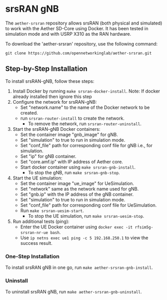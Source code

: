 # srsRAN gNB

The `aether-srsran` repository allows srsRAN (both physical and simulated) to work with the Aether SD-Core using Docker.
It has been tested in simulation mode and with USRP X310 as the RAN hardware.

To download the 'aether-srsran' repository, use the following command:
```
git clone https://github.com/opennetworkinglab/aether-srsran.git
```

## Step-by-Step Installation
To install srsRAN-gNB, follow these steps:

1. Install Docker by running `make srsran-docker-install`.
   Note: If docker already installed then ignore this step
2. Configure the network for srsRAN-gNB:
   - Set "network.name" to the name of the Docker network to be created.
   - run `srsran-router-install` to create the network.
      - To remove the network, run `srsran-router-uninstall`.
3. Start the srsRAN-gNB Docker containers:
   - Set the container image "gnb_image" for gNB.
   - Set "simulation" to true to run in simulation mode.
   - Set "conf_file" path for corresponding conf file for gNB i.e., for simulation.
   - Set "ip" for gNB container.
   - Set "core.amf.ip" with IP address of Aether core.
   - Start docker container using `make srsran-gnb-install`.
      - To stop the gNB, run `make srsran-gnb-stop`.
4. Start the UE simulation:
   - Set the container image "ue_image" for UeSimulation.
   - Set "network" same as the network name used for gNB.
   - Set "gnb.ip" with the IP address of the gNB container.
   - Set "simulation" to true to run in simulation mode.
   - Set "conf_file" path for corresponding conf file for UeSimulation.
   - Run `make srsran-uesim-start`.
      - To stop the UE simulation, run `make srsran-uesim-stop`.
5. Run additional tests (ping):
   - Enter the UE Docker container using `docker exec -it rfsim5g-srsran-nr-ue bash`.
   - Use `ip netns exec ue1 ping -c 5 192.168.250.1` to view the success result.

### One-Step Installation
To install srsRAN gNB in one go, run `make aether-srsran-gnb-install`.

### Uninstall
To uninstall srsRAN gNB, run `make aether-srsran-gnb-uninstall`.

